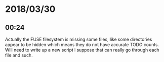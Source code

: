 # 2018/03/30

## 00:24

Actually the FUSE filesystem is missing some files, like some directories
appear to be hidden which means they do not have accurate TODO counts. Will
need to write up a new script I suppose that can really go through each
file and such.
